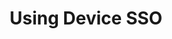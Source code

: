 ---
layout: tutorial
title: Using Device SSO
breadcrumb_title: Device SSO
relevantTo: [android,ios,windows,cordova]
weight: 9
---